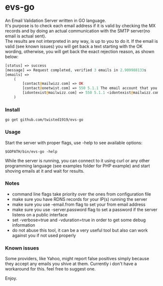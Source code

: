 # evs-go
An Email Validation Server written in GO language.  
It's purpose is to check each email address if it is valid by checking the MX records and by doing an actual communication with the SMTP server(no email is actual sent).  
The results are not interpreted in any way, is up to you to do it. If the email is valid (see known issues) you will get back a text starting with the OK wording, otherwise, you will get back the exact rejection reason, as shown below:

```php
[status] => success
[message] => Request completed, verified 3 emails in 2.909988133s
[emails] =>
    (
        [contact@mailwizz.com] => OK
        [contact@onetwist.com] => 550 5.1.1 The email account that you tried to reach does not exist. Please try
        [idontexist@mailwizz.com] => 550 5.1.1 <idontexist@mailwizz.com>: Recipient address rejected: User unknown in virtual mailbox table
    )
```

### Install  
```
go get github.com/twisted1919/evs-go
```

### Usage
Start the server with proper flags, use -help to see available options:
```
$GOPATH/bin/evs-go -help  
```
While the server is running, you can connect to it using curl or any other programming language (see examples folder for PHP example) and start shoving emails at it and wait for results.

### Notes  
* command line flags take priority over the ones from configuration file  
* make sure you have RDNS records for your IP(s) running the server  
* make sure you use -email.from flag to set your from email address  
* make sure you use -server.password flag to set a password if the server listens on a public interface  
* set -verbose=true and -vduration=true in order to get some debug information
* do not abuse this tool, it can be a very useful tool but also can work against you if not used properly  


### Known issues  
Some providers, like Yahoo, might report false positives simply because they accept any emails you shive at them. Currently i don't have a workaround for this. feel free to suggest one.


Enjoy.
